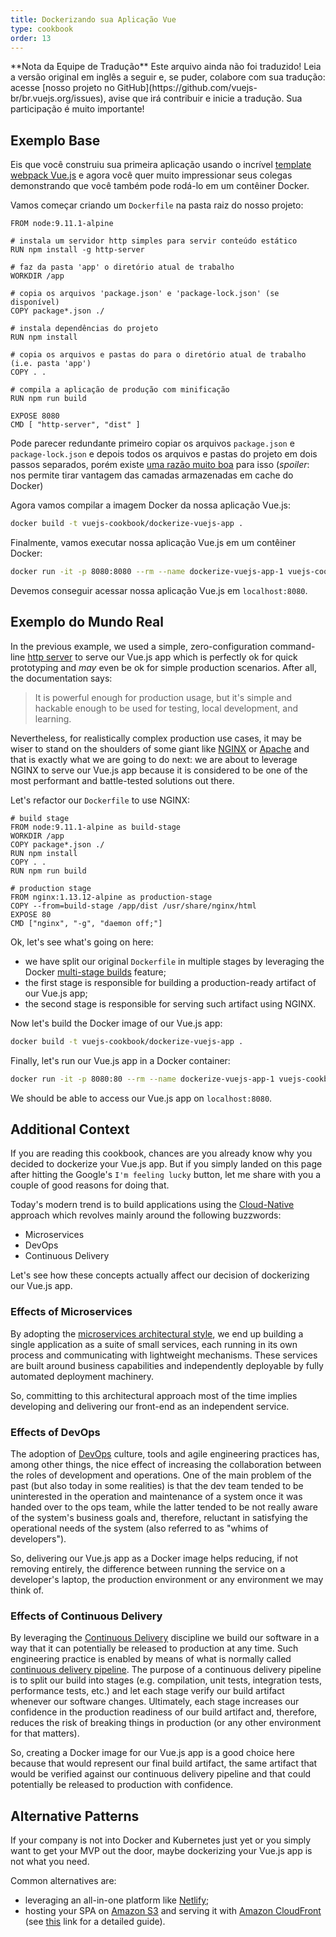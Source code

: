 ```yaml
---
title: Dockerizando sua Aplicação Vue
type: cookbook
order: 13
---
```


<p class="tip">**Nota da Equipe de Tradução**
Este arquivo ainda não foi traduzido! Leia a versão original em inglês a seguir e, se puder, colabore com sua tradução: acesse [nosso projeto no GitHub](https://github.com/vuejs-br/br.vuejs.org/issues), avise que irá contribuir e inicie a tradução. Sua participação é muito importante!</p>

## Exemplo Base

Eis que você construiu sua primeira aplicação usando o incrível [template webpack Vue.js](https://github.com/vuejs-templates/webpack)  e agora você quer muito impressionar seus colegas demonstrando que você também pode rodá-lo em um contêiner Docker.

Vamos começar criando um `Dockerfile` na pasta raiz do nosso projeto:

```docker
FROM node:9.11.1-alpine

# instala um servidor http simples para servir conteúdo estático
RUN npm install -g http-server

# faz da pasta 'app' o diretório atual de trabalho
WORKDIR /app

# copia os arquivos 'package.json' e 'package-lock.json' (se disponível)
COPY package*.json ./

# instala dependências do projeto
RUN npm install

# copia os arquivos e pastas do para o diretório atual de trabalho (i.e. pasta 'app')
COPY . .

# compila a aplicação de produção com minificação
RUN npm run build

EXPOSE 8080
CMD [ "http-server", "dist" ]
```

Pode parecer redundante primeiro copiar os arquivos `package.json` e `package-lock.json` e depois todos os arquivos e pastas do projeto em dois passos separados, porém existe [uma razão muito boa](http://bitjudo.com/blog/2014/03/13/building-efficient-dockerfiles-node-dot-js/) para isso (_spoiler_: nos permite tirar vantagem das camadas armazenadas em cache do Docker)

Agora vamos compilar a imagem Docker da nossa aplicação Vue.js:

```bash
docker build -t vuejs-cookbook/dockerize-vuejs-app .
```

Finalmente, vamos executar nossa aplicação Vue.js em um contêiner Docker:

```bash
docker run -it -p 8080:8080 --rm --name dockerize-vuejs-app-1 vuejs-cookbook/dockerize-vuejs-app
```

Devemos conseguir acessar nossa aplicação Vue.js em `localhost:8080`.

## Exemplo do Mundo Real

In the previous example, we used a simple, zero-configuration command-line [http server](https://github.com/indexzero/http-server) to serve our Vue.js app which is perfectly ok for quick prototyping and _may_ even be ok for simple production scenarios. After all, the documentation says:

> It is powerful enough for production usage, but it's simple and hackable enough to be used for testing, local development, and learning.

Nevertheless, for realistically complex production use cases, it may be wiser to stand on the shoulders of some giant like [NGINX](https://www.nginx.com/) or [Apache](https://httpd.apache.org/) and that is exactly what we are going to do next: we are about to leverage NGINX to serve our Vue.js app because it is considered to be one of the most performant and battle-tested solutions out there.

Let's refactor our `Dockerfile` to use NGINX:

 ```docker
# build stage
FROM node:9.11.1-alpine as build-stage
WORKDIR /app
COPY package*.json ./
RUN npm install
COPY . .
RUN npm run build

# production stage
FROM nginx:1.13.12-alpine as production-stage
COPY --from=build-stage /app/dist /usr/share/nginx/html
EXPOSE 80
CMD ["nginx", "-g", "daemon off;"]
```

Ok, let's see what's going on here:
* we have split our original `Dockerfile` in multiple stages by leveraging the Docker [multi-stage builds](https://docs.docker.com/develop/develop-images/multistage-build/) feature;
* the first stage is responsible for building a production-ready artifact of our Vue.js app;
* the second stage is responsible for serving such artifact using NGINX.

Now let's build the Docker image of our Vue.js app:

```bash
docker build -t vuejs-cookbook/dockerize-vuejs-app .
```

Finally, let's run our Vue.js app in a Docker container:

```bash
docker run -it -p 8080:80 --rm --name dockerize-vuejs-app-1 vuejs-cookbook/dockerize-vuejs-app
```

We should be able to access our Vue.js app on `localhost:8080`.

## Additional Context

If you are reading this cookbook, chances are you already know why you decided to dockerize your Vue.js app. But if you simply landed on this page after hitting the Google's `I'm feeling lucky` button, let me share with you a couple of good reasons for doing that.

Today's modern trend is to build applications using the [Cloud-Native](https://pivotal.io/cloud-native) approach which revolves mainly around the following buzzwords:
* Microservices
* DevOps
* Continuous Delivery

Let's see how these concepts actually affect our decision of dockerizing our Vue.js app.

### Effects of Microservices

By adopting the [microservices architectural style](https://martinfowler.com/microservices/), we end up building a single application as a suite of small services, each running in its own process and communicating with lightweight mechanisms. These services are built around business capabilities and independently deployable by fully automated deployment machinery.

So, committing to this architectural approach most of the time implies developing and delivering our front-end as an independent service.

### Effects of DevOps

The adoption of [DevOps](https://martinfowler.com/bliki/DevOpsCulture.html) culture, tools and agile engineering practices has, among other things, the nice effect of increasing the collaboration between the roles of development and operations. One of the main problem of the past (but also today in some realities) is that the dev team tended to be uninterested in the operation and maintenance of a system once it was handed over to the ops team, while the latter tended to be not really aware of the system's business goals and, therefore, reluctant in satisfying the operational needs of the system (also referred to as "whims of developers").

So, delivering our Vue.js app as a Docker image helps reducing, if not removing entirely, the difference between running the service on a developer's laptop, the production environment or any environment we may think of.

### Effects of Continuous Delivery

By leveraging the [Continuous Delivery](https://martinfowler.com/bliki/ContinuousDelivery.html) discipline we build our software in a way that it can potentially be released to production at any time. Such engineering practice is enabled by means of what is normally called [continuous delivery pipeline](https://martinfowler.com/bliki/DeploymentPipeline.html). The purpose of a continuous delivery pipeline is to split our build into stages (e.g. compilation, unit tests, integration tests, performance tests, etc.) and let each stage verify our build artifact whenever our software changes. Ultimately, each stage increases our confidence in the production readiness of our build artifact and, therefore, reduces the risk of breaking things in production (or any other environment for that matters).

So, creating a Docker image for our Vue.js app is a good choice here because that would represent our final build artifact, the same artifact that would be verified against our continuous delivery pipeline and that could potentially be released to production with confidence.

## Alternative Patterns

If your company is not into Docker and Kubernetes just yet or you simply want to get your MVP out the door, maybe dockerizing your Vue.js app is not what you need.

Common alternatives are:
* leveraging an all-in-one platform like [Netlify](https://www.netlify.com/);
* hosting your SPA on [Amazon S3](https://aws.amazon.com/s3/) and serving it with [Amazon CloudFront](https://aws.amazon.com/cloudfront/) (see [this](https://serverless-stack.com/chapters/deploy-the-frontend.html) link for a detailed guide).
